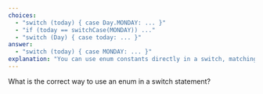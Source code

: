 ```yaml
---
choices:
  - "switch (today) { case Day.MONDAY: ... }"
  - "if (today == switchCase(MONDAY)) ..."
  - "switch (Day) { case today: ... }"
answer:
  - "switch (today) { case MONDAY: ... }"
explanation: "You can use enum constants directly in a switch, matching against cases."
---
```


What is the correct way to use an enum in a switch statement?
